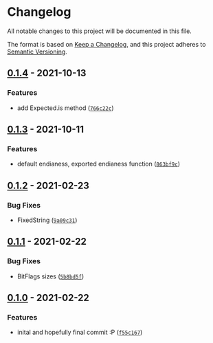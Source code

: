 # Changelog

All notable changes to this project will be documented in this file.

The format is based on [Keep a Changelog], and this project adheres to
[Semantic Versioning].

## [0.1.4] - 2021-10-13

### Features

- add Expected.is method ([`766c22c`])

## [0.1.3] - 2021-10-11

### Features

- default endianess, exported endianess function ([`863bf9c`])

## [0.1.2] - 2021-02-23

### Bug Fixes

- FixedString ([`9a09c31`])

## [0.1.1] - 2021-02-22

### Bug Fixes

- BitFlags sizes ([`5b8bd5f`])

## [0.1.0] - 2021-02-22

### Features

- inital and hopefully final commit :P ([`f55c167`])

[keep a changelog]: https://keepachangelog.com/en/1.0.0/
[semantic versioning]: https://semver.org/spec/v2.0.0.html
[0.1.4]: https://github.com/denosaurs/byte_type/compare/0.1.3...0.1.4
[`766c22c`]: https://github.com/denosaurs/byte_type/commit/766c22c88aa3bf77dd30c825a44345931d9aa4f6
[0.1.3]: https://github.com/denosaurs/byte_type/compare/0.1.2...0.1.3
[`863bf9c`]: https://github.com/denosaurs/byte_type/commit/863bf9c3576659f37a999f39465966f414a9054a
[0.1.2]: https://github.com/denosaurs/byte_type/compare/0.1.1...0.1.2
[`9a09c31`]: https://github.com/denosaurs/byte_type/commit/9a09c31afaaaf7dcfc739644bc870d0f92a7a76f
[0.1.1]: https://github.com/denosaurs/byte_type/compare/0.1.0...0.1.1
[`5b8bd5f`]: https://github.com/denosaurs/byte_type/commit/5b8bd5fa7c5bced240d3748794820cd299e7f1a5
[0.1.0]: https://github.com/denosaurs/byte_type/compare/0.1.0
[`f55c167`]: https://github.com/denosaurs/byte_type/commit/f55c1670344db498bb99489dd52fdeff50ef6291
